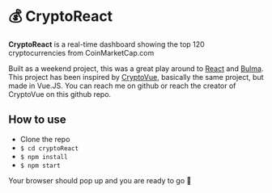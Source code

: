 # 💰 CryptoReact

**CryptoReact** is a real-time dashboard showing the top 120 cryptocurrencies from CoinMarketCap.com

Built as a weekend project, this was a great play around to [React](https://facebook.github.io/react/) and [Bulma](https://bulma.io). 
This project has been inspired by [CryptoVue](https://www.cryptovue.com/),
basically the same project, but made in Vue.JS. You can reach me on github or reach the creator of CryptoVue on this github repo.

## How to use

- Clone the repo
- `$ cd cryptoReact`
- `$ npm install`
- `$ npm start`

Your browser should pop up and you are ready to go 🚀
